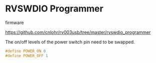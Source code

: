 # RVSWDIO Programmer

firmware

https://github.com/cnlohr/rv003usb/tree/master/rvswdio_programmer


The on/off levels of the power switch pin need to be swapped.

```h
#define POWER_ON 0
#define POWER_OFF 1
```